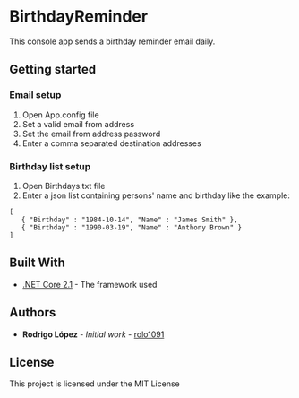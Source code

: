 # BirthdayReminder

This console app sends a birthday reminder email daily.

## Getting started

### Email setup

1. Open App.config file
2. Set a valid email from address
3. Set the email from address password
4. Enter a comma separated destination addresses

### Birthday list setup

1. Open Birthdays.txt file
2. Enter a json list containing persons' name and birthday like the example:
```
[
   { "Birthday" : "1984-10-14", "Name" : "James Smith" },
   { "Birthday" : "1990-03-19", "Name" : "Anthony Brown" }
]
```

## Built With

* [.NET Core 2.1](https://docs.microsoft.com/en-us/aspnet/) - The framework used

## Authors

* **Rodrigo López** - *Initial work* - [rolo1091](https://github.com/rolo1091)

## License

This project is licensed under the MIT License
